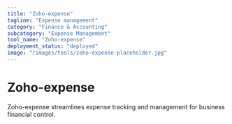 ```yaml
---
title: "Zoho-expense"
tagline: "Expense management"
category: "Finance & Accounting"
subcategory: "Expense Management"
tool_name: "Zoho-expense"
deployment_status: "deployed"
image: "/images/tools/zoho-expense-placeholder.jpg"
---
```


# Zoho-expense

Zoho-expense streamlines expense tracking and management for business financial control.

